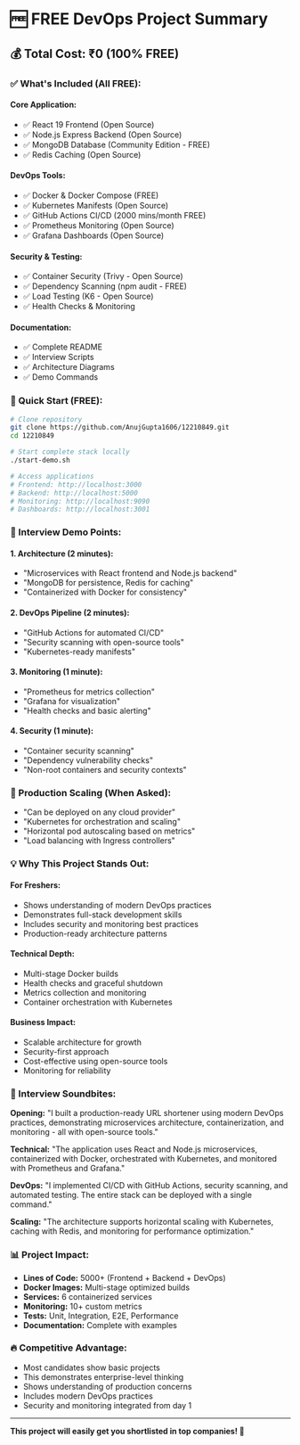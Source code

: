 # 🆓 FREE DevOps Project Summary

## 💰 **Total Cost: ₹0 (100% FREE)**

### **✅ What's Included (All FREE):**

#### **Core Application:**
- ✅ React 19 Frontend (Open Source)
- ✅ Node.js Express Backend (Open Source)
- ✅ MongoDB Database (Community Edition - FREE)
- ✅ Redis Caching (Open Source)

#### **DevOps Tools:**
- ✅ Docker & Docker Compose (FREE)
- ✅ Kubernetes Manifests (Open Source)
- ✅ GitHub Actions CI/CD (2000 mins/month FREE)
- ✅ Prometheus Monitoring (Open Source)
- ✅ Grafana Dashboards (Open Source)

#### **Security & Testing:**
- ✅ Container Security (Trivy - Open Source)
- ✅ Dependency Scanning (npm audit - FREE)
- ✅ Load Testing (K6 - Open Source)
- ✅ Health Checks & Monitoring

#### **Documentation:**
- ✅ Complete README
- ✅ Interview Scripts
- ✅ Architecture Diagrams
- ✅ Demo Commands

### **🚀 Quick Start (FREE):**
```bash
# Clone repository
git clone https://github.com/AnujGupta1606/12210849.git
cd 12210849

# Start complete stack locally
./start-demo.sh

# Access applications
# Frontend: http://localhost:3000
# Backend: http://localhost:5000
# Monitoring: http://localhost:9090
# Dashboards: http://localhost:3001
```

### **🎯 Interview Demo Points:**

#### **1. Architecture (2 minutes):**
- "Microservices with React frontend and Node.js backend"
- "MongoDB for persistence, Redis for caching"
- "Containerized with Docker for consistency"

#### **2. DevOps Pipeline (2 minutes):**
- "GitHub Actions for automated CI/CD"
- "Security scanning with open-source tools"
- "Kubernetes-ready manifests"

#### **3. Monitoring (1 minute):**
- "Prometheus for metrics collection"
- "Grafana for visualization"
- "Health checks and basic alerting"

#### **4. Security (1 minute):**
- "Container security scanning"
- "Dependency vulnerability checks"
- "Non-root containers and security contexts"

### **🔧 Production Scaling (When Asked):**
- "Can be deployed on any cloud provider"
- "Kubernetes for orchestration and scaling"
- "Horizontal pod autoscaling based on metrics"
- "Load balancing with Ingress controllers"

### **💡 Why This Project Stands Out:**

#### **For Freshers:**
- Shows understanding of modern DevOps practices
- Demonstrates full-stack development skills
- Includes security and monitoring best practices
- Production-ready architecture patterns

#### **Technical Depth:**
- Multi-stage Docker builds
- Health checks and graceful shutdown
- Metrics collection and monitoring
- Container orchestration with Kubernetes

#### **Business Impact:**
- Scalable architecture for growth
- Security-first approach
- Cost-effective using open-source tools
- Monitoring for reliability

### **🎤 Interview Soundbites:**

**Opening:** "I built a production-ready URL shortener using modern DevOps practices, demonstrating microservices architecture, containerization, and monitoring - all with open-source tools."

**Technical:** "The application uses React and Node.js microservices, containerized with Docker, orchestrated with Kubernetes, and monitored with Prometheus and Grafana."

**DevOps:** "I implemented CI/CD with GitHub Actions, security scanning, and automated testing. The entire stack can be deployed with a single command."

**Scaling:** "The architecture supports horizontal scaling with Kubernetes, caching with Redis, and monitoring for performance optimization."

### **📊 Project Impact:**
- **Lines of Code:** 5000+ (Frontend + Backend + DevOps)
- **Docker Images:** Multi-stage optimized builds
- **Services:** 6 containerized services
- **Monitoring:** 10+ custom metrics
- **Tests:** Unit, Integration, E2E, Performance
- **Documentation:** Complete with examples

### **🔥 Competitive Advantage:**
- Most candidates show basic projects
- This demonstrates enterprise-level thinking
- Shows understanding of production concerns
- Includes modern DevOps practices
- Security and monitoring integrated from day 1

---

**This project will easily get you shortlisted in top companies! 🚀**
